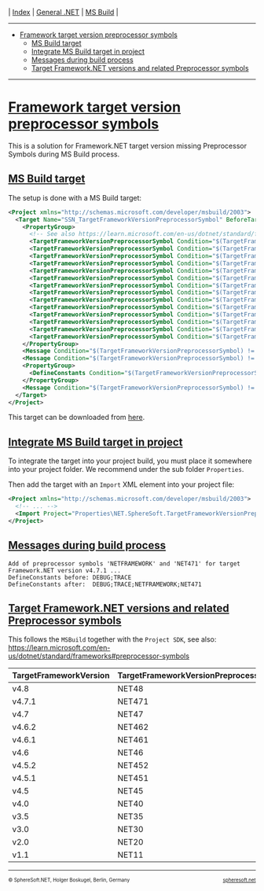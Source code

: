 | [Index](../../index.md) | [General .NET](../../General.NET.md) | [MS Build](../MSBuild.md) |

<hr style="height: 1px" />

<!-- TOC (needs manual creation and ID linkage in headers!) -->
- [Framework target version preprocessor symbols](#framework-target-version-preprocessor-symbols)
  - [MS Build target](#ms-build-target)
  - [Integrate MS Build target in project](#integrate-ms-build-target-in-project)
  - [Messages during build process](#messages-during-build-process)
  - [Target Framework.NET versions and related Preprocessor symbols](#target-frameworknet-versions-and-related-preprocessor-symbols)

<hr style="height: 1px" />

# [Framework target version preprocessor symbols](#)

This is a solution for Framework.NET target version missing Preprocessor Symbols during MS Build process.



## [MS Build target](#)

The setup is done with a MS Build target:

```xml
<Project xmlns="http://schemas.microsoft.com/developer/msbuild/2003">
  <Target Name="SSN_TargetFrameworkVersionPreprocessorSymbol" BeforeTargets="BeforeBuild">
    <PropertyGroup>
      <!-- See also https://learn.microsoft.com/en-us/dotnet/standard/frameworks#preprocessor-symbols -->
      <TargetFrameworkVersionPreprocessorSymbol Condition="$(TargetFrameworkVersion) == 'v4.8'">NET48</TargetFrameworkVersionPreprocessorSymbol>
      <TargetFrameworkVersionPreprocessorSymbol Condition="$(TargetFrameworkVersion) == 'v4.7.1'">NET471</TargetFrameworkVersionPreprocessorSymbol>
      <TargetFrameworkVersionPreprocessorSymbol Condition="$(TargetFrameworkVersion) == 'v4.7'">NET47</TargetFrameworkVersionPreprocessorSymbol>
      <TargetFrameworkVersionPreprocessorSymbol Condition="$(TargetFrameworkVersion) == 'v4.6.2'">NET462</TargetFrameworkVersionPreprocessorSymbol>
      <TargetFrameworkVersionPreprocessorSymbol Condition="$(TargetFrameworkVersion) == 'v4.6.1'">NET461</TargetFrameworkVersionPreprocessorSymbol>
      <TargetFrameworkVersionPreprocessorSymbol Condition="$(TargetFrameworkVersion) == 'v4.6'">NET46</TargetFrameworkVersionPreprocessorSymbol>
      <TargetFrameworkVersionPreprocessorSymbol Condition="$(TargetFrameworkVersion) == 'v4.5.2'">NET452</TargetFrameworkVersionPreprocessorSymbol>
      <TargetFrameworkVersionPreprocessorSymbol Condition="$(TargetFrameworkVersion) == 'v4.5.1'">NET451</TargetFrameworkVersionPreprocessorSymbol>
      <TargetFrameworkVersionPreprocessorSymbol Condition="$(TargetFrameworkVersion) == 'v4.5'">NET45</TargetFrameworkVersionPreprocessorSymbol>
      <TargetFrameworkVersionPreprocessorSymbol Condition="$(TargetFrameworkVersion) == 'v4.0'">NET40</TargetFrameworkVersionPreprocessorSymbol>
      <TargetFrameworkVersionPreprocessorSymbol Condition="$(TargetFrameworkVersion) == 'v3.5'">NET35</TargetFrameworkVersionPreprocessorSymbol>
      <TargetFrameworkVersionPreprocessorSymbol Condition="$(TargetFrameworkVersion) == 'v3.0'">NET30</TargetFrameworkVersionPreprocessorSymbol>
      <TargetFrameworkVersionPreprocessorSymbol Condition="$(TargetFrameworkVersion) == 'v2.0'">NET20</TargetFrameworkVersionPreprocessorSymbol>
      <TargetFrameworkVersionPreprocessorSymbol Condition="$(TargetFrameworkVersion) == 'v1.1'">NET11</TargetFrameworkVersionPreprocessorSymbol>
    </PropertyGroup>
    <Message Condition="$(TargetFrameworkVersionPreprocessorSymbol) != ''" Text="Add of predecessor symbols 'NETFRAMEWORK' and '$(TargetFrameworkVersionPreprocessorSymbol)' for target Framework.NET version $(TargetFrameworkVersion) ..." Importance="high"/>
    <Message Condition="$(TargetFrameworkVersionPreprocessorSymbol) != ''" Text="DefineConstants before: $(DefineConstants)" Importance="high"/>
    <PropertyGroup>
      <DefineConstants Condition="$(TargetFrameworkVersionPreprocessorSymbol) != ''">$(DefineConstants);NETFRAMEWORK;$(TargetFrameworkVersionPreprocessorSymbol)</DefineConstants>
    </PropertyGroup>
    <Message Condition="$(TargetFrameworkVersionPreprocessorSymbol) != ''" Text="DefineConstants after:  $(DefineConstants)" Importance="high"/>
  </Target>
</Project>
```

This target can be downloaded from [here](NET.SphereSoft.TargetFrameworkVersionPreprocessorSymbols.target).



## [Integrate MS Build target in project](#)

To integrate the target into your project build, you must place it somewhere into
your project folder. We recommend under the sub folder `Properties`.

Then add the target with an `Import` XML element into your project file:

```xml
<Project xmlns="http://schemas.microsoft.com/developer/msbuild/2003">
  <!-- ... -->
  <Import Project="Properties\NET.SphereSoft.TargetFrameworkVersionPreprocessorSymbols.target" Condition="Exists('Properties\NET.SphereSoft.TargetFrameworkVersionPreprocessorSymbols.target')" />
</Project>
```



## [Messages during build process](#)

```
Add of preprocessor symbols 'NETFRAMEWORK' and 'NET471' for target Framework.NET version v4.7.1 ...
DefineConstants before: DEBUG;TRACE
DefineConstants after:  DEBUG;TRACE;NETFRAMEWORK;NET471
```



## [Target Framework.NET versions and related Preprocessor symbols](#)

This follows the `MSBuild` together with the `Project SDK`, see also:  
https://learn.microsoft.com/en-us/dotnet/standard/frameworks#preprocessor-symbols

| TargetFrameworkVersion | TargetFrameworkVersionPreprocessorSymbol | DefineConstants |
| --- | --- | --- |
| v4.8   | NET48  | NETFRAMEWORK;NET48  |
| v4.7.1 | NET471 | NETFRAMEWORK;NET471 |
| v4.7   | NET47  | NETFRAMEWORK;NET47  |
| v4.6.2 | NET462 | NETFRAMEWORK;NET462 |
| v4.6.1 | NET461 | NETFRAMEWORK;NET461 |
| v4.6   | NET46  | NETFRAMEWORK;NET46  |
| v4.5.2 | NET452 | NETFRAMEWORK;NET452 |
| v4.5.1 | NET451 | NETFRAMEWORK;NET451 |
| v4.5   | NET45  | NETFRAMEWORK;NET45  |
| v4.0   | NET40  | NETFRAMEWORK;NET40  |
| v3.5   | NET35  | NETFRAMEWORK;NET35  |
| v3.0   | NET30  | NETFRAMEWORK;NET30  |
| v2.0   | NET20  | NETFRAMEWORK;NET20  |
| v1.1   | NET11  | NETFRAMEWORK;NET11  |



<!-- FOOTER -->
<hr style="height: 1px" />
<span style="font-size: 0.7em">© SphereSoft.NET, Holger Boskugel, Berlin, Germany</span>
<a href="http://spheresoft.net" style="font-size: 0.7em; float: right">spheresoft.net</a>

